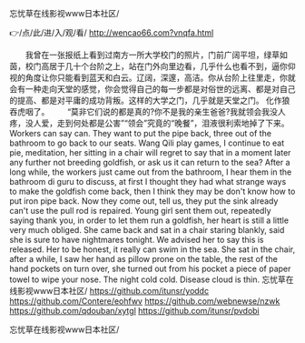 
忘忧草在线影视www日本社区/




👉/点/此/进/入/观/看/ http://wencao66.com?vnqfa.html




　　我曾在一张报纸上看到过南方一所大学校门的照片，门前广阔平坦，绿草如茵，校门高居于几十个台阶之上，站在门外向里边看，几乎什么也看不到，逼你仰视的角度让你只能看到蓝天和白云。辽阔，深邃，高洁。你从台阶上往里走，你就会有一种走向天堂的感觉，你会觉得自己的每一步都是对俗世的远离、都是对自己的提高、都是对平庸的成功背叛。这样的大学之门，几乎就是天堂之门。
化作狼吞虎咽了。
　　“莫非它们说的都是真的?你不是我的亲生爸爸?我就领会我没人疼，没人爱，走到何处都是公害”“领会”究竟的“晚餐”，泪液很利索地掉了下来。
Workers can say can.
They want to put the pipe back, three out of the bathroom to go back to our seats.
Wang Qili play games, I continue to eat pie, meditation, her sitting in a chair will regret to say that in a moment later any further not breeding goldfish, or ask us it can return to the sea?
After a long while, the workers just came out from the bathroom, I hear them in the bathroom di guru to discuss, at first I thought they had what strange ways to make the goldfish come back, then I think they may be don't know how to put iron pipe back.
Now they come out, tell us, they put the sink already can't use the pull rod is repaired.
Young girl sent them out, repeatedly saying thank you, in order to let them run a goldfish, her heart is still a little very much obliged.
She came back and sat in a chair staring blankly, said she is sure to have nightmares tonight.
We advised her to say this is released.
Her to be honest, it really can swim in the sea.
She sat in the chair, after a while, I saw her hand as pillow prone on the table, the rest of the hand pockets on turn over, she turned out from his pocket a piece of paper towel to wipe your nose.
The night cold cold.
Disease cloud is thin.
忘忧草在线影视www日本社区/ https://github.com/itunsr/yoddc
https://github.com/Contere/eohfwv
https://github.com/webnewse/nzwk
https://github.com/qdouban/xytgl
https://github.com/itunsr/pvdobi





忘忧草在线影视www日本社区/
